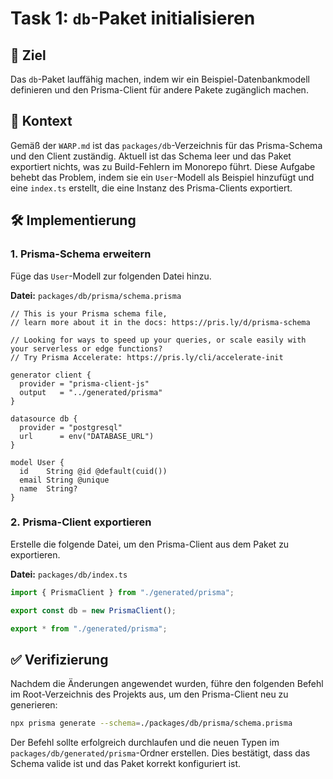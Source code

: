 # Task 1: `db`-Paket initialisieren

## 🎯 Ziel

Das `db`-Paket lauffähig machen, indem wir ein Beispiel-Datenbankmodell definieren und den Prisma-Client für andere Pakete zugänglich machen.

## 📝 Kontext

Gemäß der `WARP.md` ist das `packages/db`-Verzeichnis für das Prisma-Schema und den Client zuständig. Aktuell ist das Schema leer und das Paket exportiert nichts, was zu Build-Fehlern im Monorepo führt. Diese Aufgabe behebt das Problem, indem sie ein `User`-Modell als Beispiel hinzufügt und eine `index.ts` erstellt, die eine Instanz des Prisma-Clients exportiert.

## 🛠️ Implementierung

### 1. Prisma-Schema erweitern

Füge das `User`-Modell zur folgenden Datei hinzu.

**Datei:** `packages/db/prisma/schema.prisma`

```prisma
// This is your Prisma schema file,
// learn more about it in the docs: https://pris.ly/d/prisma-schema

// Looking for ways to speed up your queries, or scale easily with your serverless or edge functions?
// Try Prisma Accelerate: https://pris.ly/cli/accelerate-init

generator client {
  provider = "prisma-client-js"
  output   = "../generated/prisma"
}

datasource db {
  provider = "postgresql"
  url      = env("DATABASE_URL")
}

model User {
  id    String @id @default(cuid())
  email String @unique
  name  String?
}
```

### 2. Prisma-Client exportieren

Erstelle die folgende Datei, um den Prisma-Client aus dem Paket zu exportieren.

**Datei:** `packages/db/index.ts`

```typescript
import { PrismaClient } from "./generated/prisma";

export const db = new PrismaClient();

export * from "./generated/prisma";
```

## ✅ Verifizierung

Nachdem die Änderungen angewendet wurden, führe den folgenden Befehl im Root-Verzeichnis des Projekts aus, um den Prisma-Client neu zu generieren:

```bash
npx prisma generate --schema=./packages/db/prisma/schema.prisma
```

Der Befehl sollte erfolgreich durchlaufen und die neuen Typen im `packages/db/generated/prisma`-Ordner erstellen. Dies bestätigt, dass das Schema valide ist und das Paket korrekt konfiguriert ist.

